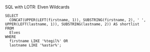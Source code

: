SQL with LOTR: Elven Wildcards

    SELECT 
      CONCAT(UPPER(LEFT(firstname, 1)), SUBSTRING(firstname, 2), ' ', UPPER(LEFT(lastname, 1)), SUBSTRING(lastname, 2)) AS shortlist
    FROM 
      Elves
    WHERE 
      firstname LIKE '%tegil%' OR
      lastname LIKE '%astar%';
